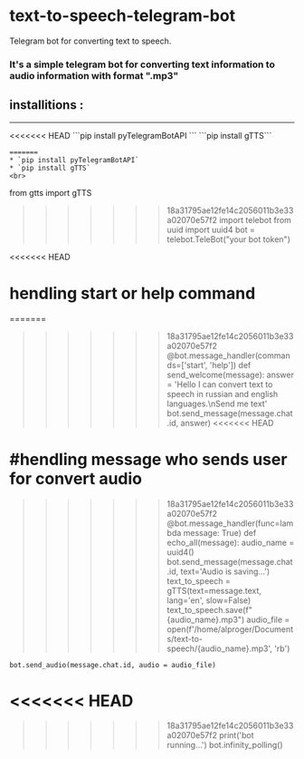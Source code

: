 # text-to-speech-telegram-bot
Telegram bot for converting text to speech. 

<h3>It's a simple telegram bot for converting text information to audio information with format ".mp3"</h3>

<h2>installitions :</h2>
<hr>
<<<<<<< HEAD
```pip install pyTelegramBotAPI ```
```pip install gTTS```


```from gtts import gTTS 
=======
* `pip install pyTelegramBotAPI`
* `pip install gTTS`
<br>
```
from gtts import gTTS 
>>>>>>> 18a31795ae12fe14c2056011b3e33a02070e57f2
import telebot
from uuid import uuid4
bot = telebot.TeleBot("your bot token")

<<<<<<< HEAD
# hendling start or help command
=======
>>>>>>> 18a31795ae12fe14c2056011b3e33a02070e57f2
@bot.message_handler(commands=['start', 'help'])
def send_welcome(message):
	answer = 'Hello I can convert text to speech in russian and english languages.\nSend me text'
	bot.send_message(message.chat.id, answer)
<<<<<<< HEAD

#hendling message who sends user for convert audio	
=======
	
>>>>>>> 18a31795ae12fe14c2056011b3e33a02070e57f2
@bot.message_handler(func=lambda message: True)
def echo_all(message):
    audio_name = uuid4()
    bot.send_message(message.chat.id, text='Audio is saving...')
    text_to_speech = gTTS(text=message.text, lang='en', slow=False)
    text_to_speech.save(f"{audio_name}.mp3")
    audio_file = open(f'/home/alproger/Documents/text-to-speech/{audio_name}.mp3', 'rb')	
	
    bot.send_audio(message.chat.id, audio = audio_file)
<<<<<<< HEAD
=======


>>>>>>> 18a31795ae12fe14c2056011b3e33a02070e57f2
print('bot running...')
bot.infinity_polling()
```

